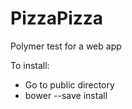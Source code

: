 # PizzaPizza
Polymer test for a web app

To install:
- Go to public directory
- bower --save install
